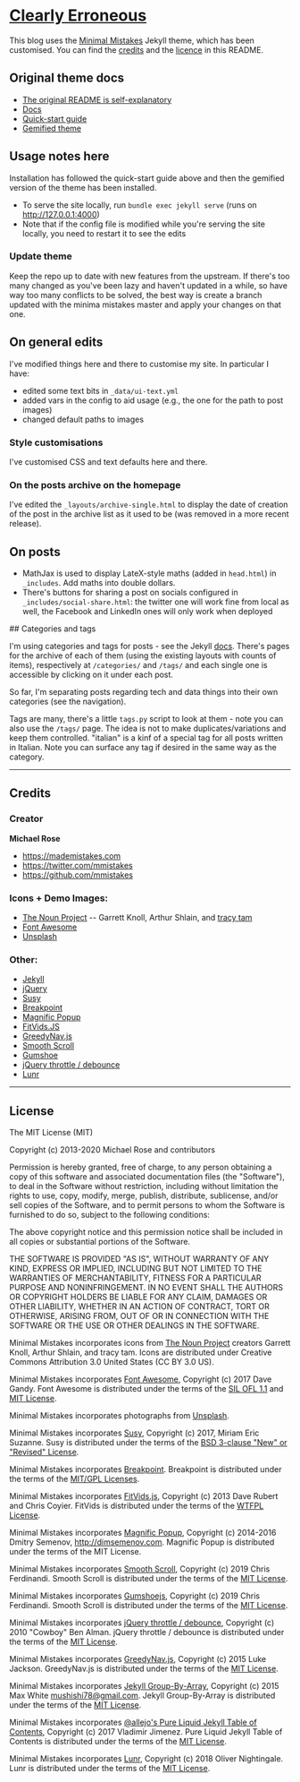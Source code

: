 # [Clearly Erroneous](https://martinapugliese.github.io)

This blog uses the [Minimal Mistakes](https://github.com/mmistakes/minimal-mistakes) Jekyll theme, which has been customised. You can find the [credits](#credits) and the [licence](#licence) in this README.

## Original theme docs

* [The original README is self-explanatory](https://github.com/mmistakes/minimal-mistakes)
* [Docs](https://mmistakes.github.io/minimal-mistakes/)
* [Quick-start guide](https://mmistakes.github.io/minimal-mistakes/docs/quick-start-guide/)
* [Gemified theme](https://mmistakes.github.io/minimal-mistakes/jekyll/gemified-theme-beta/)

## Usage notes here

Installation has followed the quick-start guide above and then the gemified version of the theme has been installed.

* To serve the site locally, run `bundle exec jekyll serve` (runs on http://127.0.0.1:4000)
* Note that if the config file is modified while you're serving the site locally, you need to restart it to see the edits

### Update theme

Keep the repo up to date with new features from the upstream. If there's too many changed as you've been lazy and haven't updated in a while, so have way too many conflicts to be solved, the best way is create a branch updated with the minima mistakes master and apply your changes on that one.


## On general edits

I've modified things here and there to customise my site. In particular I have:
* edited some text bits in `_data/ui-text.yml`
* added vars in the config to aid usage (e.g., the one for the path to post images)
* changed default paths to images

### Style customisations

I've customised CSS and text defaults here and there.

### On the posts archive on the homepage

I've edited the `_layouts/archive-single.html` to display the date of creation of the post in the archive list as it used to be (was removed in a more recent release).

## On posts

* MathJax is used to display LateX-style maths (added in `head.html`) in `_includes`. Add maths into double dollars.
* There's buttons for sharing a post on socials configured in `_includes/social-share.html`: the twitter one will work fine from local as well, the Facebook and LinkedIn ones will only work when deployed

## Categories and tags

I'm using categories and tags for posts - see the Jekyll [docs](https://jekyllrb.com/docs/posts/#categories-and-tags). There's pages for the archive of each of them (using the existing layouts with counts of items), respectively at `/categories/` and `/tags/` and each single one is accessible by clicking on it under each post.

So far, I'm separating posts regarding tech and data things into their own categories (see the navigation).

Tags are many, there's a little `tags.py` script to look at them - note you can also use the `/tags/` page. The idea is not to make duplicates/variations and keep them controlled. "italian" is a kinf of a special tag for all posts written in Italian. Note you can surface any tag if desired in the same way as the category.


---

## Credits

### Creator

**Michael Rose**

- <https://mademistakes.com>
- <https://twitter.com/mmistakes>
- <https://github.com/mmistakes>

### Icons + Demo Images:

- [The Noun Project](https://thenounproject.com) -- Garrett Knoll, Arthur Shlain, and [tracy tam](https://thenounproject.com/tracytam)
- [Font Awesome](http://fontawesome.io/)
- [Unsplash](https://unsplash.com/)

### Other:

- [Jekyll](http://jekyllrb.com/)
- [jQuery](http://jquery.com/)
- [Susy](http://susy.oddbird.net/)
- [Breakpoint](http://breakpoint-sass.com/)
- [Magnific Popup](http://dimsemenov.com/plugins/magnific-popup/)
- [FitVids.JS](http://fitvidsjs.com/)
- [GreedyNav.js](https://github.com/lukejacksonn/GreedyNav)
- [Smooth Scroll](https://github.com/cferdinandi/smooth-scroll)
- [Gumshoe](https://github.com/cferdinandi/gumshoe)
- [jQuery throttle / debounce](http://benalman.com/projects/jquery-throttle-debounce-plugin/)
- [Lunr](http://lunrjs.com)

---

## License

The MIT License (MIT)

Copyright (c) 2013-2020 Michael Rose and contributors

Permission is hereby granted, free of charge, to any person obtaining a copy
of this software and associated documentation files (the "Software"), to deal
in the Software without restriction, including without limitation the rights
to use, copy, modify, merge, publish, distribute, sublicense, and/or sell
copies of the Software, and to permit persons to whom the Software is
furnished to do so, subject to the following conditions:

The above copyright notice and this permission notice shall be included in all
copies or substantial portions of the Software.

THE SOFTWARE IS PROVIDED "AS IS", WITHOUT WARRANTY OF ANY KIND, EXPRESS OR
IMPLIED, INCLUDING BUT NOT LIMITED TO THE WARRANTIES OF MERCHANTABILITY,
FITNESS FOR A PARTICULAR PURPOSE AND NONINFRINGEMENT. IN NO EVENT SHALL THE
AUTHORS OR COPYRIGHT HOLDERS BE LIABLE FOR ANY CLAIM, DAMAGES OR OTHER
LIABILITY, WHETHER IN AN ACTION OF CONTRACT, TORT OR OTHERWISE, ARISING FROM,
OUT OF OR IN CONNECTION WITH THE SOFTWARE OR THE USE OR OTHER DEALINGS IN THE
SOFTWARE.

Minimal Mistakes incorporates icons from [The Noun Project](https://thenounproject.com/)
creators Garrett Knoll, Arthur Shlain, and tracy tam.
Icons are distributed under Creative Commons Attribution 3.0 United States (CC BY 3.0 US).

Minimal Mistakes incorporates [Font Awesome](http://fontawesome.io/),
Copyright (c) 2017 Dave Gandy.
Font Awesome is distributed under the terms of the [SIL OFL 1.1](http://scripts.sil.org/OFL)
and [MIT License](http://opensource.org/licenses/MIT).

Minimal Mistakes incorporates photographs from [Unsplash](https://unsplash.com).

Minimal Mistakes incorporates [Susy](http://susy.oddbird.net/),
Copyright (c) 2017, Miriam Eric Suzanne.
Susy is distributed under the terms of the [BSD 3-clause "New" or "Revised" License](https://opensource.org/licenses/BSD-3-Clause).

Minimal Mistakes incorporates [Breakpoint](http://breakpoint-sass.com/).
Breakpoint is distributed under the terms of the [MIT/GPL Licenses](http://opensource.org/licenses/MIT).

Minimal Mistakes incorporates [FitVids.js](https://github.com/davatron5000/FitVids.js/),
Copyright (c) 2013 Dave Rubert and Chris Coyier.
FitVids is distributed under the terms of the [WTFPL License](http://sam.zoy.org/wtfpl/).

Minimal Mistakes incorporates [Magnific Popup](http://dimsemenov.com/plugins/magnific-popup/),
Copyright (c) 2014-2016 Dmitry Semenov, http://dimsemenov.com.
Magnific Popup is distributed under the terms of the MIT License.

Minimal Mistakes incorporates [Smooth Scroll](http://github.com/cferdinandi/smooth-scroll),
Copyright (c) 2019 Chris Ferdinandi.
Smooth Scroll is distributed under the terms of the [MIT License](http://opensource.org/licenses/MIT).

Minimal Mistakes incorporates [Gumshoejs](http://github.com/cferdinandi/gumshoe),
Copyright (c) 2019 Chris Ferdinandi.
Smooth Scroll is distributed under the terms of the [MIT License](http://opensource.org/licenses/MIT).

Minimal Mistakes incorporates [jQuery throttle / debounce](http://benalman.com/projects/jquery-throttle-debounce-plugin/),
Copyright (c) 2010 "Cowboy" Ben Alman.
jQuery throttle / debounce is distributed under the terms of the [MIT License](http://opensource.org/licenses/MIT).

Minimal Mistakes incorporates [GreedyNav.js](https://github.com/lukejacksonn/GreedyNav),
Copyright (c) 2015 Luke Jackson.
GreedyNav.js is distributed under the terms of the [MIT License](http://opensource.org/licenses/MIT).

Minimal Mistakes incorporates [Jekyll Group-By-Array](https://github.com/mushishi78/jekyll-group-by-array),
Copyright (c) 2015 Max White <mushishi78@gmail.com>.
Jekyll Group-By-Array is distributed under the terms of the [MIT License](http://opensource.org/licenses/MIT).

Minimal Mistakes incorporates [@allejo's Pure Liquid Jekyll Table of Contents](https://allejo.io/blog/a-jekyll-toc-in-liquid-only/),
Copyright (c) 2017 Vladimir Jimenez.
Pure Liquid Jekyll Table of Contents is distributed under the terms of the [MIT License](http://opensource.org/licenses/MIT).

Minimal Mistakes incorporates [Lunr](http://lunrjs.com),
Copyright (c) 2018 Oliver Nightingale.
Lunr is distributed under the terms of the [MIT License](http://opensource.org/licenses/MIT).
